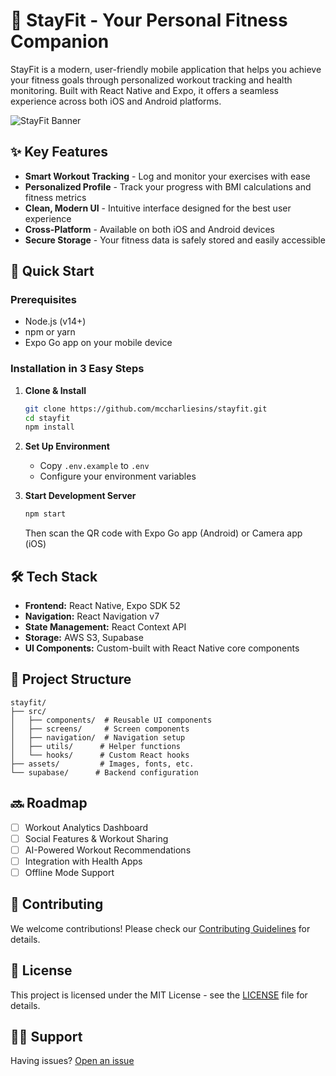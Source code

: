 # 💪 StayFit - Your Personal Fitness Companion

StayFit is a modern, user-friendly mobile application that helps you achieve your fitness goals through personalized workout tracking and health monitoring. Built with React Native and Expo, it offers a seamless experience across both iOS and Android platforms.

![StayFit Banner](./assets/banner.png)

## ✨ Key Features

- **Smart Workout Tracking** - Log and monitor your exercises with ease
- **Personalized Profile** - Track your progress with BMI calculations and fitness metrics
- **Clean, Modern UI** - Intuitive interface designed for the best user experience
- **Cross-Platform** - Available on both iOS and Android devices
- **Secure Storage** - Your fitness data is safely stored and easily accessible

## 🚀 Quick Start

### Prerequisites

- Node.js (v14+)
- npm or yarn
- Expo Go app on your mobile device

### Installation in 3 Easy Steps

1. **Clone & Install**

   ```bash
   git clone https://github.com/mccharliesins/stayfit.git
   cd stayfit
   npm install
   ```

2. **Set Up Environment**

   - Copy `.env.example` to `.env`
   - Configure your environment variables

3. **Start Development Server**
   ```bash
   npm start
   ```
   Then scan the QR code with Expo Go app (Android) or Camera app (iOS)

## 🛠️ Tech Stack

- **Frontend:** React Native, Expo SDK 52
- **Navigation:** React Navigation v7
- **State Management:** React Context API
- **Storage:** AWS S3, Supabase
- **UI Components:** Custom-built with React Native core components

## 📁 Project Structure

```
stayfit/
├── src/
│   ├── components/  # Reusable UI components
│   ├── screens/     # Screen components
│   ├── navigation/  # Navigation setup
│   ├── utils/      # Helper functions
│   └── hooks/      # Custom React hooks
├── assets/         # Images, fonts, etc.
└── supabase/      # Backend configuration
```

## 🔜 Roadmap

- [ ] Workout Analytics Dashboard
- [ ] Social Features & Workout Sharing
- [ ] AI-Powered Workout Recommendations
- [ ] Integration with Health Apps
- [ ] Offline Mode Support

## 🤝 Contributing

We welcome contributions! Please check our [Contributing Guidelines](CONTRIBUTING.md) for details.

## 📝 License

This project is licensed under the MIT License - see the [LICENSE](LICENSE) file for details.

## 🙋‍♂️ Support

Having issues? [Open an issue](https://github.com/mccharliesins/stayfit/issues)
